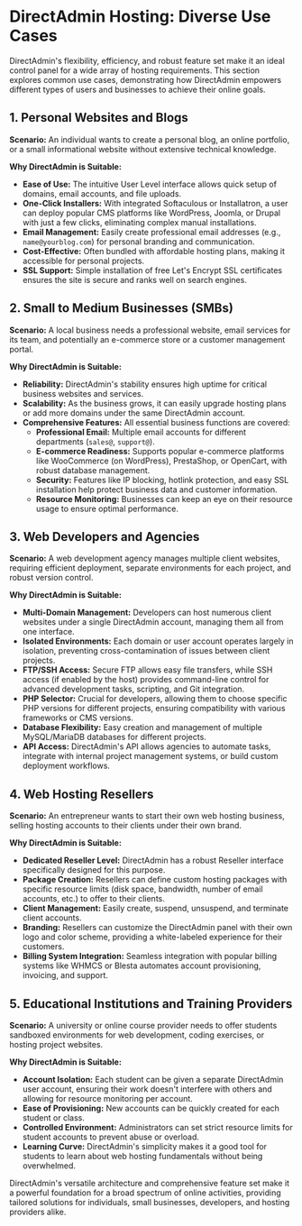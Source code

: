 # DirectAdmin Hosting: Diverse Use Cases

DirectAdmin's flexibility, efficiency, and robust feature set make it an ideal control panel for a wide array of hosting requirements. This section explores common use cases, demonstrating how DirectAdmin empowers different types of users and businesses to achieve their online goals.

## 1. Personal Websites and Blogs

**Scenario:** An individual wants to create a personal blog, an online portfolio, or a small informational website without extensive technical knowledge.

**Why DirectAdmin is Suitable:**
* **Ease of Use:** The intuitive User Level interface allows quick setup of domains, email accounts, and file uploads.
* **One-Click Installers:** With integrated Softaculous or Installatron, a user can deploy popular CMS platforms like WordPress, Joomla, or Drupal with just a few clicks, eliminating complex manual installations.
* **Email Management:** Easily create professional email addresses (e.g., `name@yourblog.com`) for personal branding and communication.
* **Cost-Effective:** Often bundled with affordable hosting plans, making it accessible for personal projects.
* **SSL Support:** Simple installation of free Let's Encrypt SSL certificates ensures the site is secure and ranks well on search engines.

## 2. Small to Medium Businesses (SMBs)

**Scenario:** A local business needs a professional website, email services for its team, and potentially an e-commerce store or a customer management portal.

**Why DirectAdmin is Suitable:**
* **Reliability:** DirectAdmin's stability ensures high uptime for critical business websites and services.
* **Scalability:** As the business grows, it can easily upgrade hosting plans or add more domains under the same DirectAdmin account.
* **Comprehensive Features:** All essential business functions are covered:
    * **Professional Email:** Multiple email accounts for different departments (`sales@`, `support@`).
    * **E-commerce Readiness:** Supports popular e-commerce platforms like WooCommerce (on WordPress), PrestaShop, or OpenCart, with robust database management.
    * **Security:** Features like IP blocking, hotlink protection, and easy SSL installation help protect business data and customer information.
    * **Resource Monitoring:** Businesses can keep an eye on their resource usage to ensure optimal performance.

## 3. Web Developers and Agencies

**Scenario:** A web development agency manages multiple client websites, requiring efficient deployment, separate environments for each project, and robust version control.

**Why DirectAdmin is Suitable:**
* **Multi-Domain Management:** Developers can host numerous client websites under a single DirectAdmin account, managing them all from one interface.
* **Isolated Environments:** Each domain or user account operates largely in isolation, preventing cross-contamination of issues between client projects.
* **FTP/SSH Access:** Secure FTP allows easy file transfers, while SSH access (if enabled by the host) provides command-line control for advanced development tasks, scripting, and Git integration.
* **PHP Selector:** Crucial for developers, allowing them to choose specific PHP versions for different projects, ensuring compatibility with various frameworks or CMS versions.
* **Database Flexibility:** Easy creation and management of multiple MySQL/MariaDB databases for different projects.
* **API Access:** DirectAdmin's API allows agencies to automate tasks, integrate with internal project management systems, or build custom deployment workflows.

## 4. Web Hosting Resellers

**Scenario:** An entrepreneur wants to start their own web hosting business, selling hosting accounts to their clients under their own brand.

**Why DirectAdmin is Suitable:**
* **Dedicated Reseller Level:** DirectAdmin has a robust Reseller interface specifically designed for this purpose.
* **Package Creation:** Resellers can define custom hosting packages with specific resource limits (disk space, bandwidth, number of email accounts, etc.) to offer to their clients.
* **Client Management:** Easily create, suspend, unsuspend, and terminate client accounts.
* **Branding:** Resellers can customize the DirectAdmin panel with their own logo and color scheme, providing a white-labeled experience for their customers.
* **Billing System Integration:** Seamless integration with popular billing systems like WHMCS or Blesta automates account provisioning, invoicing, and support.

## 5. Educational Institutions and Training Providers

**Scenario:** A university or online course provider needs to offer students sandboxed environments for web development, coding exercises, or hosting project websites.

**Why DirectAdmin is Suitable:**
* **Account Isolation:** Each student can be given a separate DirectAdmin user account, ensuring their work doesn't interfere with others and allowing for resource monitoring per account.
* **Ease of Provisioning:** New accounts can be quickly created for each student or class.
* **Controlled Environment:** Administrators can set strict resource limits for student accounts to prevent abuse or overload.
* **Learning Curve:** DirectAdmin's simplicity makes it a good tool for students to learn about web hosting fundamentals without being overwhelmed.

DirectAdmin's versatile architecture and comprehensive feature set make it a powerful foundation for a broad spectrum of online activities, providing tailored solutions for individuals, small businesses, developers, and hosting providers alike.
